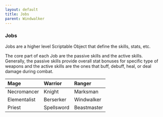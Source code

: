 ```yaml
---
layout: default
title: Jobs
parent: Windwalker
---
```

### Jobs

Jobs are a higher level Scriptable Object that define the skills, stats, etc.

The core part of each Job are the passive skills and the active skills. Generally, the passive skills provide overall stat bonuses for specific type of weapons and the active skills are the ones that buff, debuff, heal, or deal damage during combat.

| Mage           | Warrior    | Ranger        
|:-|:-|:-|
| Necromancer    | Knight     | Marksman      
| Elementalist   | Berserker  | Windwalker    
| Priest         | Spellsword | Beastmaster   